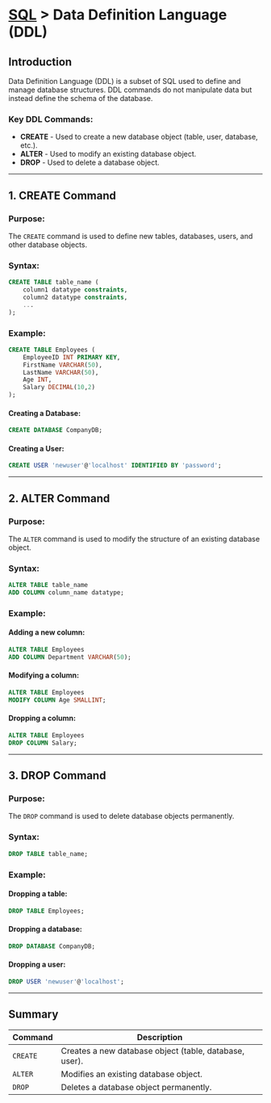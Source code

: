 # [SQL](../) > Data Definition Language (DDL)

## Introduction
Data Definition Language (DDL) is a subset of SQL used to define and manage database structures. DDL commands do not manipulate data but instead define the schema of the database.

### Key DDL Commands:
- **CREATE** - Used to create a new database object (table, user, database, etc.).
- **ALTER** - Used to modify an existing database object.
- **DROP** - Used to delete a database object.

---

## 1. CREATE Command
### Purpose:
The `CREATE` command is used to define new tables, databases, users, and other database objects.

### Syntax:
```sql
CREATE TABLE table_name (
    column1 datatype constraints,
    column2 datatype constraints,
    ...
);
```

### Example:
```sql
CREATE TABLE Employees (
    EmployeeID INT PRIMARY KEY,
    FirstName VARCHAR(50),
    LastName VARCHAR(50),
    Age INT,
    Salary DECIMAL(10,2)
);
```

#### Creating a Database:
```sql
CREATE DATABASE CompanyDB;
```

#### Creating a User:
```sql
CREATE USER 'newuser'@'localhost' IDENTIFIED BY 'password';
```

---

## 2. ALTER Command
### Purpose:
The `ALTER` command is used to modify the structure of an existing database object.

### Syntax:
```sql
ALTER TABLE table_name
ADD COLUMN column_name datatype;
```

### Example:
#### Adding a new column:
```sql
ALTER TABLE Employees
ADD COLUMN Department VARCHAR(50);
```

#### Modifying a column:
```sql
ALTER TABLE Employees
MODIFY COLUMN Age SMALLINT;
```

#### Dropping a column:
```sql
ALTER TABLE Employees
DROP COLUMN Salary;
```

---

## 3. DROP Command
### Purpose:
The `DROP` command is used to delete database objects permanently.

### Syntax:
```sql
DROP TABLE table_name;
```

### Example:
#### Dropping a table:
```sql
DROP TABLE Employees;
```

#### Dropping a database:
```sql
DROP DATABASE CompanyDB;
```

#### Dropping a user:
```sql
DROP USER 'newuser'@'localhost';
```

---

## Summary

| Command | Description |
|---------|-------------|
| `CREATE` | Creates a new database object (table, database, user). |
| `ALTER` | Modifies an existing database object. |
| `DROP` | Deletes a database object permanently. |


